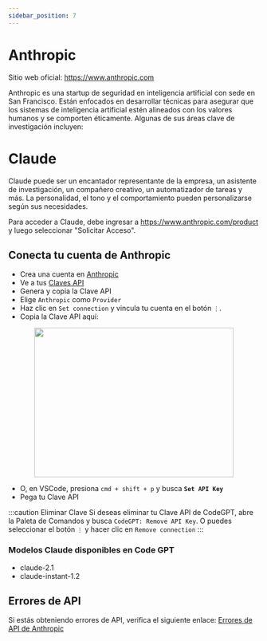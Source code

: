 ```yaml
---
sidebar_position: 7
---
```


# Anthropic
Sitio web oficial: https://www.anthropic.com

Anthropic es una startup de seguridad en inteligencia artificial con sede en San Francisco. Están enfocados en desarrollar técnicas para asegurar que los sistemas de inteligencia artificial estén alineados con los valores humanos y se comporten éticamente.
Algunas de sus áreas clave de investigación incluyen:

# Claude
Claude puede ser un encantador representante de la empresa, un asistente de investigación, un compañero creativo, un automatizador de tareas y más. La personalidad, el tono y el comportamiento pueden personalizarse según sus necesidades.

Para acceder a Claude, debe ingresar a https://www.anthropic.com/product y luego seleccionar "Solicitar Acceso".

## Conecta tu cuenta de Anthropic
- Crea una cuenta en [Anthropic](https://console.anthropic.com/)
- Ve a tus [Claves API](https://app.nightfall.ai/developer-platform/api-keys)
- Genera y copia la Clave API
- Elige `Anthropic` como `Provider`
- Haz clic en `Set connection` y vincula tu cuenta en el botón `⋮`.
- Copia la Clave API aquí:

<p align="center">
      <img width="400" height="300" src="https://github.com/davila7/code-gpt-docs/assets/37567214/d83dda72-9095-43c7-9be1-77dc29e685e3" />
</p>

- O, en VSCode, presiona `cmd + shift + p` y busca **`Set API Key`**
- Pega tu Clave API

:::caution Eliminar Clave
Si deseas eliminar tu Clave API de CodeGPT, abre la Paleta de Comandos y busca `CodeGPT: Remove API Key`. O puedes seleccionar el botón `⋮` y hacer clic en `Remove connection`
:::

### Modelos Claude disponibles en Code GPT
- claude-2.1
- claude-instant-1.2

## Errores de API
Si estás obteniendo errores de API, verifica el siguiente enlace: [Errores de API de Anthropic](https://docs.anthropic.com/claude/reference/errors-and-rate-limits)

